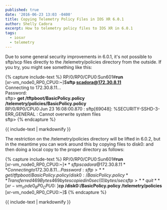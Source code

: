 ```yaml
---
published: true
date: '2016-06-23 13:03 -0400'
title: Copying Telemetry Policy Files in IOS XR 6.0.1
author: Shelly Cadora
excerpt: How to telemetry policy files to IOS XR in 6.0.1
tags:
  - iosxr
  - telemetry
---
```

Due to some general security improvements in 6.0.1, it's not possible to sftp/scp files directly to the /telemetry/policies directory from the outside.  If you try, you might see something like this:  

{% capture include-text %}
RP/0/RP0/CPU0:Sun601#**run**  
[xr-vm_node0_RP0_CPU0:~]$**sftp scadora@172.30.8.11**  
Connecting to 172.30.8.11...  
Password:  
  sftp> **get /tftpboot/BasicPolicy.policy /telemetry/policies/BasicPolicy.policy**  
  RP/0/RP0/CPU0:Jun 23 16:08:00.870 : sftp[69048]: %SECURITY-SSHD-3-ERR_GENERAL : Cannot overwrite system files  
  sftp>
{% endcapture %}  

  
<div>
  {{ include-text | markdownify }}
</div>

The restriction on the /telemetry/policies directory will be lifted in 6.0.2, but in the meantime you can work around this by copying files to disk0: and then doing a local copy to the proper directory as follows:  

{% capture include-text %}
RP/0/RP0/CPU0:Sun601#**run**  
[xr-vm_node0_RP0_CPU0:~]$**sftp scadora@172.30.8.11**  
Connecting to 172.30.8.11...  
Password:  
sftp> **get /tftpboot/BasicPolicy.policy /disk0:/BasicPolicy.policy **  
  Transferred 469 Bytes  
  469 bytes copied in 0 sec (0)bytes/sec  
sftp> **quit**  
[xr-vm_node0_RP0_CPU0:~]$**cp /disk0:/BasicPolicy.policy /telemetry/policies**  
[xr-vm_node0_RP0_CPU0:~]$
{% endcapture %}  

<div>
  {{ include-text | markdownify }}
</div>
